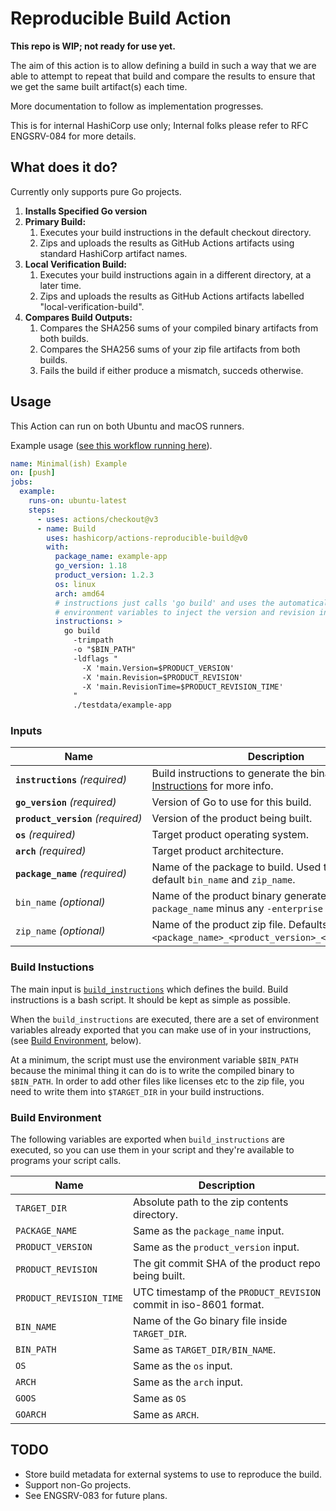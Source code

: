 # Reproducible Build Action

**This repo is WIP; not ready for use yet.**

The aim of this action is to allow defining a build in such a way that we are able
to attempt to repeat that build and compare the results to ensure that we get the
same built artifact(s) each time.

More documentation to follow as implementation progresses.

This is for internal HashiCorp use only; Internal folks please refer to RFC ENGSRV-084 for more details.

## What does it do?

Currently only supports pure Go projects.

1. **Installs Specified Go version**
1. **Primary Build:**
	1. Executes your build instructions in the default checkout directory.
	1. Zips and uploads the results as GitHub Actions artifacts using standard HashiCorp artifact names.
1. **Local Verification Build:**
	1. Executes your build instructions again in a different directory, at a later time.
	1. Zips and uploads the results as GitHub Actions artifacts labelled "local-verification-build".
1. **Compares Build Outputs:**
	1. Compares the SHA256 sums of your compiled binary artifacts from both builds.
	1. Compares the SHA256 sums of your zip file artifacts from both builds.
	1. Fails the build if either produce a mismatch, succeds otherwise.

## Usage

This Action can run on both Ubuntu and macOS runners.

Example usage ([see this workflow running here](https://github.com/hashicorp/actions-reproducible-build/actions/workflows/example.yml)).

<!-- insert:scripts/codegen/print_example_workflow -->
```yaml
name: Minimal(ish) Example
on: [push]
jobs:
  example:
    runs-on: ubuntu-latest
    steps:
      - uses: actions/checkout@v3
      - name: Build
        uses: hashicorp/actions-reproducible-build@v0
        with:
          package_name: example-app
          go_version: 1.18
          product_version: 1.2.3
          os: linux
          arch: amd64
          # instructions just calls 'go build' and uses the automatically-set
          # environment variables to inject the version and revision information.
          instructions: >
            go build
              -trimpath
              -o "$BIN_PATH"
              -ldflags "
                -X 'main.Version=$PRODUCT_VERSION'
                -X 'main.Revision=$PRODUCT_REVISION'
                -X 'main.RevisionTime=$PRODUCT_REVISION_TIME'
              "
              ./testdata/example-app
```
<!-- end:insert:scripts/codegen/print_example_workflow -->

### Inputs

<!-- insert:scripts/codegen/inputs_doc -->
|  Name                                     |  Description                                                                                              |
|  -----                                    |  -----                                                                                                    |
|  **`instructions`**&nbsp;_(required)_     |  Build instructions to generate the binary. See [Build Instructions](#build-instructions) for more info.  |
|  **`go_version`**&nbsp;_(required)_       |  Version of Go to use for this build.                                                                     |
|  **`product_version`**&nbsp;_(required)_  |  Version of the product being built.                                                                      |
|  **`os`**&nbsp;_(required)_               |  Target product operating system.                                                                         |
|  **`arch`**&nbsp;_(required)_             |  Target product architecture.                                                                             |
|  **`package_name`**&nbsp;_(required)_     |  Name of the package to build. Used to calculate default `bin_name` and `zip_name`.                       |
|  `bin_name`&nbsp;_(optional)_             |  Name of the product binary generated. Defaults to `package_name` minus any `-enterprise` suffix.         |
|  `zip_name`&nbsp;_(optional)_             |  Name of the product zip file. Defaults to `<package_name>_<product_version>_<os>_<arch>.zip`.            |
<!-- end:insert:scripts/codegen/inputs_doc -->

### Build Instuctions

The main input is [`build_instructions`](#build-instructions) which defines the build.
Build instructions is a bash script. It should be kept as simple as possible.

When the `build_instructions` are executed, there are a set of environment variables
already exported that you can make use of in your instructions,
(see [Build Environment](#build-environment), below).

At a minimum, the script must use the environment variable `$BIN_PATH`
because the minimal thing it can do is to write the compiled binary to `$BIN_PATH`.
In order to add other files like licenses etc to the zip file, you need to
write them into `$TARGET_DIR` in your build instructions.

### Build Environment

The following variables are exported when `build_instructions` are executed,
so you can use them in your script and they're available to programs your
script calls.

<!-- insert:scripts/codegen/environment_doc -->
|  Name                     |  Description                                                         |
|  -----                    |  -----                                                               |
|  `TARGET_DIR`             |  Absolute path to the zip contents directory.                        |
|  `PACKAGE_NAME`           |  Same as the `package_name` input.                                   |
|  `PRODUCT_VERSION`        |  Same as the `product_version` input.                                |
|  `PRODUCT_REVISION`       |  The git commit SHA of the product repo being built.                 |
|  `PRODUCT_REVISION_TIME`  |  UTC timestamp of the `PRODUCT_REVISION` commit in iso-8601 format.  |
|  `BIN_NAME`               |  Name of the Go binary file inside `TARGET_DIR`.                     |
|  `BIN_PATH`               |  Same as `TARGET_DIR/BIN_NAME`.                                      |
|  `OS`                     |  Same as the `os` input.                                             |
|  `ARCH`                   |  Same as the `arch` input.                                           |
|  `GOOS`                   |  Same as `OS`                                                        |
|  `GOARCH`                 |  Same as `ARCH`.                                                     |
<!-- end:insert:scripts/codegen/environment_doc -->

## TODO

- Store build metadata for external systems to use to reproduce the build.
- Support non-Go projects.
- See ENGSRV-083 for future plans.

